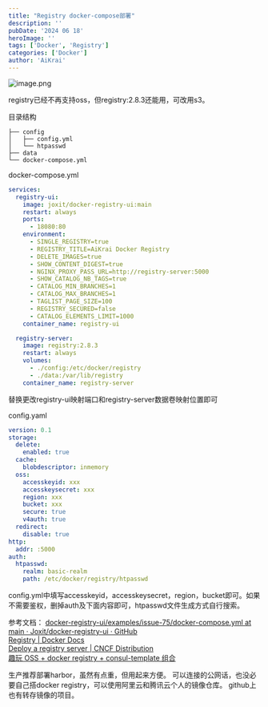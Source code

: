 ```yaml
---
title: "Registry docker-compose部署"
description: ''
pubDate: '2024 06 18'
heroImage: ''
tags: ['Docker', 'Registry']
categories: ['Docker']
author: 'AiKrai'
---
```


![image.png](https://pixel-oss.aikrai.com/picgo/20241121113130.png)

registry已经不再支持oss，但registry:2.8.3还能用，可改用s3。

目录结构

    ├── config
    │   ├── config.yml
    │   └── htpasswd
    ├── data
    └── docker-compose.yml

docker-compose.yml
```yaml
services:
  registry-ui:
    image: joxit/docker-registry-ui:main
    restart: always
    ports:
      - 18080:80
    environment:
      - SINGLE_REGISTRY=true
      - REGISTRY_TITLE=AiKrai Docker Registry
      - DELETE_IMAGES=true
      - SHOW_CONTENT_DIGEST=true
      - NGINX_PROXY_PASS_URL=http://registry-server:5000
      - SHOW_CATALOG_NB_TAGS=true
      - CATALOG_MIN_BRANCHES=1
      - CATALOG_MAX_BRANCHES=1
      - TAGLIST_PAGE_SIZE=100
      - REGISTRY_SECURED=false
      - CATALOG_ELEMENTS_LIMIT=1000
    container_name: registry-ui

  registry-server:
    image: registry:2.8.3
    restart: always
    volumes:
      - ./config:/etc/docker/registry
      - ./data:/var/lib/registry
    container_name: registry-server
```

替换更改registry-ui映射端口和registry-server数据卷映射位置即可

config.yaml
```yaml
version: 0.1
storage:
  delete:
    enabled: true
  cache:
    blobdescriptor: inmemory
  oss:
    accesskeyid: xxx
    accesskeysecret: xxx
    region: xxx
    bucket: xxx
    secure: true
    v4auth: true
  redirect:
    disable: true
http:
  addr: :5000
auth:
  htpasswd:
    realm: basic-realm
    path: /etc/docker/registry/htpasswd
```

config.yml中填写accesskeyid，accesskeysecret，region，bucket即可。如果不需要鉴权，删掉auth及下面内容即可，htpasswd文件生成方式自行搜索。

参考文档：
[docker-registry-ui/examples/issue-75/docker-compose.yml at main · Joxit/docker-registry-ui · GitHub](https://github.com/Joxit/docker-registry-ui/blob/main/examples/issue-75/docker-compose.yml)  
[Registry | Docker Docs](https://docs.docker.com/registry/#redirect)  
[Deploy a registry server | CNCF Distribution](https://distribution.github.io/distribution/about/deploying/)  
[趣玩 OSS + docker registry + consul-template 组合](https://vqiu.cn/funny-to-docker-registry/)

生产推荐部署harbor，虽然有点重，但用起来方便。 可以连接的公网话，也没必要自己搭docker registry，可以使用阿里云和腾讯云个人的镜像仓库。 github上也有转存镜像的项目。
